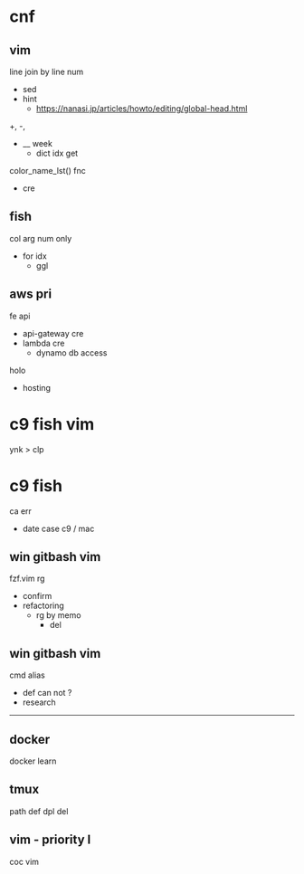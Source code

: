 
# cnf


## vim

line join by line num
- sed
- hint
  - https://nanasi.jp/articles/howto/editing/global-head.html


+, -,
- __ week
  - dict idx get


color_name_lst() fnc
- cre


## fish

col arg num only
- for idx
  - ggl


## aws pri

fe api
- api-gateway cre
- lambda cre
  - dynamo db access

holo
- hosting


# c9 fish vim

ynk > clp


# c9 fish

ca err
- date case c9 / mac


## win gitbash vim

fzf.vim rg
- confirm
- refactoring
  - rg by memo
    - del


## win gitbash vim

cmd alias
- def can not ?
- research



---

## docker

docker learn


## tmux

path def dpl del


## vim  -  priority l

coc vim



